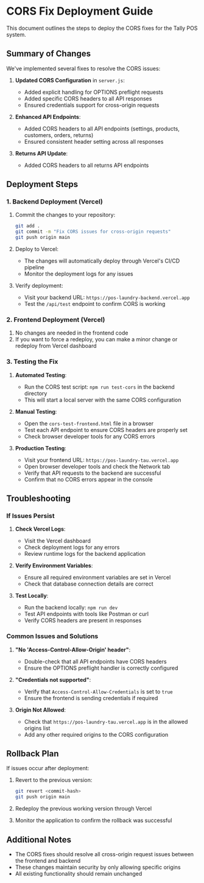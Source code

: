 # CORS Fix Deployment Guide

This document outlines the steps to deploy the CORS fixes for the Tally POS system.

## Summary of Changes

We've implemented several fixes to resolve the CORS issues:

1. **Updated CORS Configuration** in `server.js`:
   - Added explicit handling for OPTIONS preflight requests
   - Added specific CORS headers to all API responses
   - Ensured credentials support for cross-origin requests

2. **Enhanced API Endpoints**:
   - Added CORS headers to all API endpoints (settings, products, customers, orders, returns)
   - Ensured consistent header setting across all responses

3. **Returns API Update**:
   - Added CORS headers to all returns API endpoints

## Deployment Steps

### 1. Backend Deployment (Vercel)

1. Commit the changes to your repository:
   ```bash
   git add .
   git commit -m "Fix CORS issues for cross-origin requests"
   git push origin main
   ```

2. Deploy to Vercel:
   - The changes will automatically deploy through Vercel's CI/CD pipeline
   - Monitor the deployment logs for any issues

3. Verify deployment:
   - Visit your backend URL: `https://pos-laundry-backend.vercel.app`
   - Test the `/api/test` endpoint to confirm CORS is working

### 2. Frontend Deployment (Vercel)

1. No changes are needed in the frontend code
2. If you want to force a redeploy, you can make a minor change or redeploy from Vercel dashboard

### 3. Testing the Fix

1. **Automated Testing**:
   - Run the CORS test script: `npm run test-cors` in the backend directory
   - This will start a local server with the same CORS configuration

2. **Manual Testing**:
   - Open the `cors-test-frontend.html` file in a browser
   - Test each API endpoint to ensure CORS headers are properly set
   - Check browser developer tools for any CORS errors

3. **Production Testing**:
   - Visit your frontend URL: `https://pos-laundry-tau.vercel.app`
   - Open browser developer tools and check the Network tab
   - Verify that API requests to the backend are successful
   - Confirm that no CORS errors appear in the console

## Troubleshooting

### If Issues Persist

1. **Check Vercel Logs**:
   - Visit the Vercel dashboard
   - Check deployment logs for any errors
   - Review runtime logs for the backend application

2. **Verify Environment Variables**:
   - Ensure all required environment variables are set in Vercel
   - Check that database connection details are correct

3. **Test Locally**:
   - Run the backend locally: `npm run dev`
   - Test API endpoints with tools like Postman or curl
   - Verify CORS headers are present in responses

### Common Issues and Solutions

1. **"No 'Access-Control-Allow-Origin' header"**:
   - Double-check that all API endpoints have CORS headers
   - Ensure the OPTIONS preflight handler is correctly configured

2. **"Credentials not supported"**:
   - Verify that `Access-Control-Allow-Credentials` is set to `true`
   - Ensure the frontend is sending credentials if required

3. **Origin Not Allowed**:
   - Check that `https://pos-laundry-tau.vercel.app` is in the allowed origins list
   - Add any other required origins to the CORS configuration

## Rollback Plan

If issues occur after deployment:

1. Revert to the previous version:
   ```bash
   git revert <commit-hash>
   git push origin main
   ```

2. Redeploy the previous working version through Vercel

3. Monitor the application to confirm the rollback was successful

## Additional Notes

- The CORS fixes should resolve all cross-origin request issues between the frontend and backend
- These changes maintain security by only allowing specific origins
- All existing functionality should remain unchanged